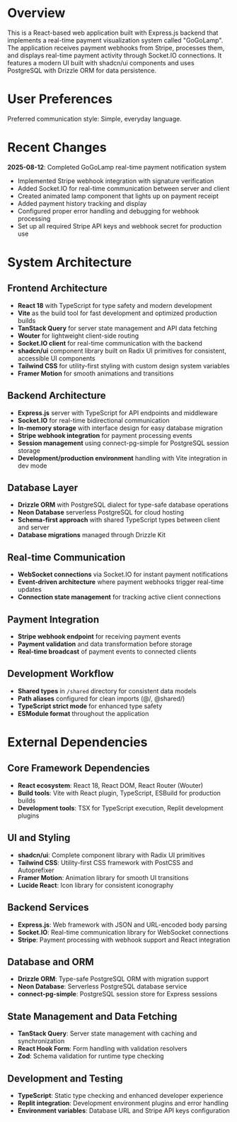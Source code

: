 # Overview

This is a React-based web application built with Express.js backend that implements a real-time payment visualization system called "GoGoLamp". The application receives payment webhooks from Stripe, processes them, and displays real-time payment activity through Socket.IO connections. It features a modern UI built with shadcn/ui components and uses PostgreSQL with Drizzle ORM for data persistence.

# User Preferences

Preferred communication style: Simple, everyday language.

# Recent Changes

**2025-08-12**: Completed GoGoLamp real-time payment notification system
- Implemented Stripe webhook integration with signature verification
- Added Socket.IO for real-time communication between server and client
- Created animated lamp component that lights up on payment receipt
- Added payment history tracking and display
- Configured proper error handling and debugging for webhook processing
- Set up all required Stripe API keys and webhook secret for production use

# System Architecture

## Frontend Architecture
- **React 18** with TypeScript for type safety and modern development
- **Vite** as the build tool for fast development and optimized production builds
- **TanStack Query** for server state management and API data fetching
- **Wouter** for lightweight client-side routing
- **Socket.IO client** for real-time communication with the backend
- **shadcn/ui** component library built on Radix UI primitives for consistent, accessible UI components
- **Tailwind CSS** for utility-first styling with custom design system variables
- **Framer Motion** for smooth animations and transitions

## Backend Architecture
- **Express.js** server with TypeScript for API endpoints and middleware
- **Socket.IO** for real-time bidirectional communication
- **In-memory storage** with interface design for easy database migration
- **Stripe webhook integration** for payment processing events
- **Session management** using connect-pg-simple for PostgreSQL session storage
- **Development/production environment** handling with Vite integration in dev mode

## Database Layer
- **Drizzle ORM** with PostgreSQL dialect for type-safe database operations
- **Neon Database** serverless PostgreSQL for cloud hosting
- **Schema-first approach** with shared TypeScript types between client and server
- **Database migrations** managed through Drizzle Kit

## Real-time Communication
- **WebSocket connections** via Socket.IO for instant payment notifications
- **Event-driven architecture** where payment webhooks trigger real-time updates
- **Connection state management** for tracking active client connections

## Payment Integration
- **Stripe webhook endpoint** for receiving payment events
- **Payment validation** and data transformation before storage
- **Real-time broadcast** of payment events to connected clients

## Development Workflow
- **Shared types** in `/shared` directory for consistent data models
- **Path aliases** configured for clean imports (@/, @shared/)
- **TypeScript strict mode** for enhanced type safety
- **ESModule format** throughout the application

# External Dependencies

## Core Framework Dependencies
- **React ecosystem**: React 18, React DOM, React Router (Wouter)
- **Build tools**: Vite with React plugin, TypeScript, ESBuild for production builds
- **Development tools**: TSX for TypeScript execution, Replit development plugins

## UI and Styling
- **shadcn/ui**: Complete component library with Radix UI primitives
- **Tailwind CSS**: Utility-first CSS framework with PostCSS and Autoprefixer
- **Framer Motion**: Animation library for smooth UI transitions
- **Lucide React**: Icon library for consistent iconography

## Backend Services
- **Express.js**: Web framework with JSON and URL-encoded body parsing
- **Socket.IO**: Real-time communication library for WebSocket connections
- **Stripe**: Payment processing with webhook support and React integration

## Database and ORM
- **Drizzle ORM**: Type-safe PostgreSQL ORM with migration support
- **Neon Database**: Serverless PostgreSQL database service
- **connect-pg-simple**: PostgreSQL session store for Express sessions

## State Management and Data Fetching
- **TanStack Query**: Server state management with caching and synchronization
- **React Hook Form**: Form handling with validation resolvers
- **Zod**: Schema validation for runtime type checking

## Development and Testing
- **TypeScript**: Static type checking and enhanced developer experience
- **Replit integration**: Development environment plugins and error handling
- **Environment variables**: Database URL and Stripe API keys configuration